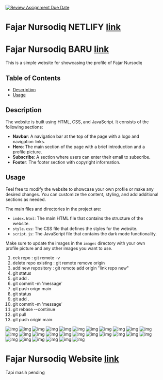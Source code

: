 [![Review Assignment Due Date](https://classroom.github.com/assets/deadline-readme-button-24ddc0f5d75046c5622901739e7c5dd533143b0c8e959d652212380cedb1ea36.svg)](https://classroom.github.com/a/l9v8sNrv)

# Fajar Nursodiq NETLIFY <a href="https://fajarnursodiqq.netlify.app/">link</a>

# Fajar Nursodiq BARU <a href="https://fajarlab.site">link</a>

This is a simple website for showcasing the profile of Fajar Nursodiq

## Table of Contents

- [Description](#description)
- [Usage](#usage)

## Description

The website is built using HTML, CSS, and JavaScript. It consists of the following sections:

- **Navbar**: A navigation bar at the top of the page with a logo and navigation links.
- **Hero**: The main section of the page with a brief introduction and a profile picture.
- **Subscribe**: A section where users can enter their email to subscribe.
- **Footer**: The footer section with copyright information.

## Usage

Feel free to modify the website to showcase your own profile or make any desired changes. You can customize the content, styling, and add additional sections as needed.

The main files and directories in the project are:

- `index.html`: The main HTML file that contains the structure of the website.
- `style.css`: The CSS file that defines the styles for the website.
- `script.js`: The JavaScript file that contains the dark mode functionality.

Make sure to update the images in the `images` directory with your own profile picture and any other images you want to use.

1. cek repo : git remote -v
2. delete repo existing : git remote remove origin
3. add new repository : git remote add origin "link repo new"
4. git status
5. git add .
6. git commit -m 'message'
7. git push orign main
8. git status
9. git add .
10. git commit -m 'message'
11. git rebase --continue
12. git pull
13. git push origin main

![img](https://github.com/RevoU-FSSE-2/week-4-fajarnursodiqq/blob/main/imeges/1.png)
![img](https://github.com/RevoU-FSSE-2/week-4-fajarnursodiqq/blob/main/imeges/2.png)
![img](https://github.com/RevoU-FSSE-2/week-4-fajarnursodiqq/blob/main/imeges/3.png)
![img](https://github.com/RevoU-FSSE-2/week-4-fajarnursodiqq/blob/main/imeges/4.png)
![img](https://github.com/RevoU-FSSE-2/week-4-fajarnursodiqq/blob/main/imeges/5.png)
![img](https://github.com/RevoU-FSSE-2/week-4-fajarnursodiqq/blob/main/imeges/6.png)
![img](https://github.com/RevoU-FSSE-2/week-4-fajarnursodiqq/blob/main/imeges/7.png)
![img](https://github.com/RevoU-FSSE-2/week-4-fajarnursodiqq/blob/main/imeges/8.png)
![img](https://github.com/RevoU-FSSE-2/week-4-fajarnursodiqq/blob/main/imeges/9.png)
![img](https://github.com/RevoU-FSSE-2/week-4-fajarnursodiqq/blob/main/imeges/10.png)
![img](https://github.com/RevoU-FSSE-2/week-4-fajarnursodiqq/blob/main/imeges/11.png)
![img](https://github.com/RevoU-FSSE-2/week-4-fajarnursodiqq/blob/main/imeges/12.png)
![img](https://github.com/RevoU-FSSE-2/week-4-fajarnursodiqq/blob/main/imeges/13.png)
![img](https://github.com/RevoU-FSSE-2/week-4-fajarnursodiqq/blob/main/imeges/14.png)
![img](https://github.com/RevoU-FSSE-2/week-4-fajarnursodiqq/blob/main/imeges/15.png)
![img](https://github.com/RevoU-FSSE-2/week-4-fajarnursodiqq/blob/main/imeges/16.png)
![img](https://github.com/RevoU-FSSE-2/week-4-fajarnursodiqq/blob/main/imeges/17.png)
![img](https://github.com/RevoU-FSSE-2/week-4-fajarnursodiqq/blob/main/imeges/18.png)
![img](https://github.com/RevoU-FSSE-2/week-4-fajarnursodiqq/blob/main/imeges/19.png)
![img](https://github.com/RevoU-FSSE-2/week-4-fajarnursodiqq/blob/main/imeges/20.png)
![img](https://github.com/RevoU-FSSE-2/week-4-fajarnursodiqq/blob/main/imeges/21.png)
![img](https://github.com/RevoU-FSSE-2/week-4-fajarnursodiqq/blob/main/imeges/22.png)
![img](https://github.com/RevoU-FSSE-2/week-4-fajarnursodiqq/blob/main/imeges/23.png)
![img](https://github.com/RevoU-FSSE-2/week-4-fajarnursodiqq/blob/main/imeges/24.png)
![img](https://github.com/RevoU-FSSE-2/week-4-fajarnursodiqq/blob/main/imeges/25.png)
![img](https://github.com/RevoU-FSSE-2/week-4-fajarnursodiqq/blob/main/imeges/26.png)
![img](https://github.com/RevoU-FSSE-2/week-4-fajarnursodiqq/blob/main/imeges/27.png)
![img](https://github.com/RevoU-FSSE-2/week-4-fajarnursodiqq/blob/main/imeges/28.png)

# Fajar Nursodiq Website <a href="fajarlab.site">link</a>

Tapi masih pending
